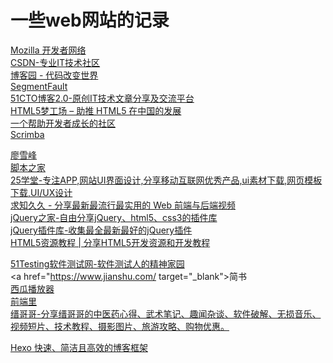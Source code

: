 # 一些web网站的记录

[Mozilla 开发者网络](https://developer.mozilla.org/zh-CN/)<br>
[CSDN-专业IT技术社区](https://www.csdn.net/)<br>
[博客园 - 代码改变世界](https://www.cnblogs.com/)<br>
<a href="https://segmentfault.com/" target="_blank">SegmentFault</a><br>
[51CTO博客2.0-原创IT技术文章分享及交流平台](https://blog.51cto.com/)<br>
[HTML5梦工场 – 助推 HTML5 在中国的发展](http://www.html5dw.com/)<br>
[一个帮助开发者成长的社区](https://juejin.im/)<br>
[Scrimba](https://scrimba.com/)<br>

[廖雪峰](https://www.liaoxuefeng.com/)<br>
[脚本之家](https://www.jb51.net/)<br>
[25学堂-专注APP,网站UI界面设计,分享移动互联网优秀产品,ui素材下载,网页模板下载,UI/UX设计](https://www.25xt.com/)<br>
[求知久久 - 分享最新最流行最实用的 Web 前端与后端视频](https://www.qiuzhi99.com/)<br>
[jQuery之家-自由分享jQuery、html5、css3的插件库](http://www.htmleaf.com/)<br>
[jQuery插件库-收集最全最新最好的jQuery插件](http://www.jq22.com/)<br>
[HTML5资源教程 | 分享HTML5开发资源和开发教程](https://www.html5tricks.com/)<br>

[51Testing软件测试网-软件测试人的精神家园](http://www.51testing.com/html/index.html)<br>
<a href="https://www.jianshu.com/ target="_blank">简书</a><br>
[西瓜播放器](http://h5player.bytedance.com/)<br>
[前端里](http://www.yyyweb.com/)<br>
[缙哥哥-分享缙哥哥的中医药心得、武术笔记、趣闻杂谈、软件破解、无损音乐、视频短片、技术教程、摄影图片、旅游攻略、购物优惠。](https://www.dujin.org/)<br>

[Hexo 快速、简洁且高效的博客框架](https://hexo.io/zh-cn/)
